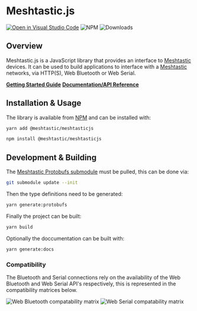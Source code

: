 # Meshtastic.js

[![Open in Visual Studio Code](https://open.vscode.dev/badges/open-in-vscode.svg)](https://open.vscode.dev/@meshtastic/meshtasticjs) ![NPM](https://badgen.net/npm/v/@meshtastic/meshtasticjs) ![Downloads](https://badgen.net/npm/dt/@meshtastic/meshtasticjs)

## Overview

Meshtastic.js is a JavaScript library that provides an interface to [Meshtastic](https://meshtastic.org) devices. It can be used to build applications to interface with a [Meshtastic](https://meshtastic.org) networks, via HTTP(S), Web Bluetooth or Web Serial.

**[Getting Started Guide](https://meshtastic.org/docs/software/js/getting-started)**
**[Documentation/API Reference](https://js.meshtastic.org)**

## Installation & Usage

The library is available from [NPM](https://www.npmjs.com/package/@meshtastic/meshtasticjs) and can be installed with:

```bash
yarn add @meshtastic/meshtasticjs
```

```bash
npm install @meshtastic/meshtasticjs
```

## Development & Building

The [Meshtastic Protobufs submodule](https://github.com/meshtastic/meshtastic-protobufs/) must be pulled, this can be done via:

```bash
git submodule update --init
```

Then the type definitions need to be generated:

```bash
yarn generate:protobufs
```

Finally the project can be built:

```bash
yarn build
```

Optionally the doccumentation can be built with:

```bash
yarn generate:docs
```

### Compatibility

The Bluetooth and Serial connections rely on the availability of the Web Bluetooth and Web Serial API's respectively, this is represented in the compatibility matrices below.

![Web Bluetooth compatability matrix](https://caniuse.bitsofco.de/image/web-bluetooth.png)
![Web Serial compatability matrix](https://caniuse.bitsofco.de/image/web-serial.png)
